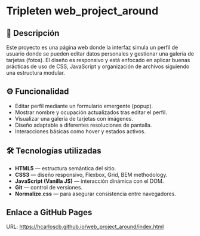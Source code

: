 # Tripleten web_project_around

## 📄 Descripción

Este proyecto es una página web donde la interfaz simula un perfil de usuario donde se pueden editar datos personales y gestionar una galería de tarjetas (fotos). El diseño es responsivo y está enfocado en aplicar buenas prácticas de uso de CSS, JavaScript y organización de archivos siguiendo una estructura modular.

## ⚙️ Funcionalidad

- Editar perfil mediante un formulario emergente (popup).
- Mostrar nombre y ocupación actualizados tras editar el perfil.
- Visualizar una galería de tarjetas con imágenes.
- Diseño adaptable a diferentes resoluciones de pantalla.
- Interacciones básicas como hover y estados activos.

## 🛠️ Tecnologías utilizadas

- **HTML5** — estructura semántica del sitio.
- **CSS3** — diseño responsivo, Flexbox, Grid, BEM methodology.
- **JavaScript (Vanilla JS)** — interacción dinámica con el DOM.
- **Git** — control de versiones.
- **Normalize.css** — para asegurar consistencia entre navegadores.

## Enlace a GitHub Pages

URL: https://hcarloscb.github.io/web_project_around/index.html
